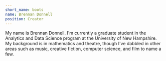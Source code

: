 ```yaml
---
short_name: boots
name: Brennan Donnell
position: Creator
---
```


My name is Brennan Donnell. I'm currently a graduate student in the Analytics and Data Science program at the University of New Hampshire. My background is in mathematics and theatre, though I've dabbled in other areas such as music, creative fiction, computer science, and film to name a few.
